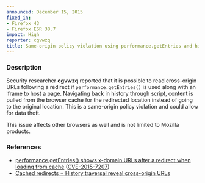 ```yaml
---
announced: December 15, 2015
fixed_in:
- Firefox 43
- Firefox ESR 38.7
impact: High
reporter: cgvwzq
title: Same-origin policy violation using performance.getEntries and history navigation
---
```


<h3>Description</h3>

<p>Security researcher <strong>cgvwzq</strong> reported that it is possible to read
cross-origin URLs following a redirect if <code>performance.getEntries()</code> is used
along with an iframe to host a page. Navigating back in history through script, content is
pulled from the browser cache for the redirected location instead of going to the original
location. This is a same-origin policy violation and could allow for data theft. 
</p>

<p class="note">This issue affects other browsers as well and is not limited to Mozilla products.</p>

<h3>References</h3>

<ul>
  <li><a href="https://bugzilla.mozilla.org/show_bug.cgi?id=1185256">
       performance.getEntries() shows x-domain URLs after a redirect when loading from
cache</a>
(<a href="http://cve.mitre.org/cgi-bin/cvename.cgi?name=CVE-2015-7207"
class="ex-ref">CVE-2015-7207</a>)</li>
  <li><a href="https://github.com/w3c/resource-timing/issues/29">Cached redirects + History traversal reveal cross-origin URLs</a></li>
</ul>

